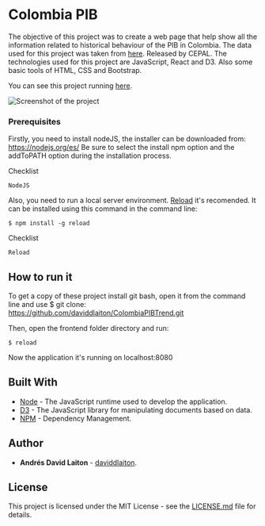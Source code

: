 # Colombia PIB

The objective of this project was to create a web page that help show all the information related to historical behaviour of the PIB in Colombia. 
The data used for this project was taken from [here](http://estadisticas.cepal.org/cepalstat/Portada.html). Released by CEPAL.
The technologies used for this project are JavaScript, React and D3. Also some basic tools of HTML, CSS and Bootstrap.

You can see this project running [here](https://daviddlaiton.github.io/ColombiaPIBTrend).

![Screenshot of the project](/)

### Prerequisites

Firstly, you need to install nodeJS, the installer can be downloaded from: https://nodejs.org/es/
Be sure to select the install npm option and the addToPATH option during the installation process.

Checklist
```
NodeJS
```

Also, you need to run a local server environment. [Reload](https://www.npmjs.com/package/reload) it's recomended. 
It can be installed using this command in the command line:
```
$ npm install -g reload
```

Checklist
```
Reload
```

## How to run it
To get a copy of these project install git bash, open it from the command line and use 
$ git clone: https://github.com/daviddlaiton/ColombiaPIBTrend.git

Then, open the frontend folder directory and run:

```
$ reload
```

Now the application it's running on localhost:8080
## Built With

* [Node](https://nodejs.org/es/) - The JavaScript runtime used to develop the application.
* [D3](https://d3js.org/) - The JavaScript library for manipulating documents based on data.
* [NPM](https://www.npmjs.com/) - Dependency Management.

## Author

* **Andrés David Laiton** - [daviddlaiton](https://github.com/daviddlaiton).

## License

This project is licensed under the MIT License - see the [LICENSE.md](LICENSE) file for details.